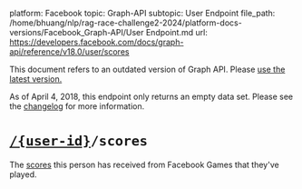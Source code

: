 platform: Facebook
topic: Graph-API
subtopic: User Endpoint
file_path: /home/bhuang/nlp/rag-race-challenge2-2024/platform-docs-versions/Facebook_Graph-API/User Endpoint.md
url: https://developers.facebook.com/docs/graph-api/reference/v18.0/user/scores

This document refers to an outdated version of Graph API. Please [use the latest version.](https://developers.facebook.com/docs/graph-api/reference/v19.0/user/scores)

As of April 4, 2018, this endpoint only returns an empty data set. Please see the [changelog](https://developers.facebook.com/docs/graph-api/changelog/breaking-changes/#4-4-2018) for more information.

# [`/{user-id}`](https://developers.facebook.com/docs/graph-api/reference/user/)`/scores`

The [scores](https://developers.facebook.com/docs/score/) this person has received from Facebook Games that they've played.
